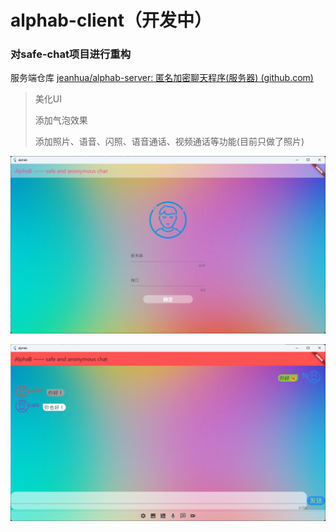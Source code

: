 # alphab-client（开发中）

### 对safe-chat项目进行重构

服务端仓库 [jeanhua/alphab-server: 匿名加密聊天程序(服务器) (github.com)](https://github.com/jeanhua/alphab-server)

> 美化UI
>
> 添加气泡效果
>
> 添加照片、语音、闪照、语音通话、视频通话等功能(目前只做了照片)

![image](1.png)

![image](2.png)

